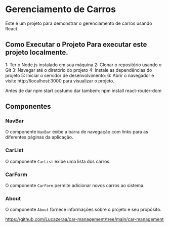 # Gerenciamento de Carros 
Este é um projeto para demonstrar o gerenciamento de carros usando React. 

## Como Executar o Projeto Para executar este projeto localmente.

1: Ter o Node.js instalado em sua máquina
2: Clonar o repositório usando o Git
3: Navegar até o diretório do projeto
4: Instale as dependências do projeto
5: Iniciar o servidor de desenvolvimento:
6: Abrir o navegador e visite http://localhost:3000 para visualizar o projeto.

Antes de dar npm start costumo dar tambem:
npm install react-router-dom

## Componentes

### NavBar

O componente `NavBar` exibe a barra de navegação com links para as diferentes páginas da aplicação.

### CarList

O componente `CarList` exibe uma lista dos carros.

### CarForm

O componente `CarForm` permite adicionar novos carros ao sistema.

### About

O componente `About` fornece informações sobre o projeto e seu propósito.

https://github.com/Lucazeraa/car-management/tree/main/car-management

